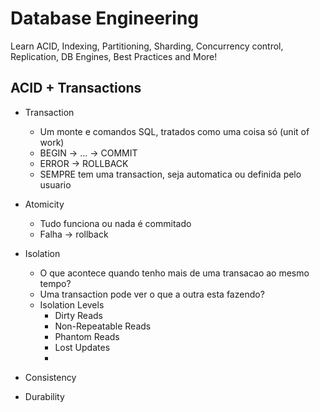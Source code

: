 # Database Engineering

Learn ACID, Indexing, Partitioning, Sharding, Concurrency control, Replication, DB Engines, Best Practices and More!

## ACID + Transactions

- Transaction
    - Um monte e comandos SQL, tratados como uma coisa só (unit of work)
    - BEGIN -> ... -> COMMIT
    - ERROR -> ROLLBACK
    - SEMPRE tem uma transaction, seja automatica ou definida pelo usuario

- Atomicity
    - Tudo funciona ou nada é commitado
    - Falha -> rollback

- Isolation
    - O que acontece quando tenho mais de uma transacao ao mesmo tempo?
    - Uma transaction pode ver o que a outra esta fazendo?
    - Isolation Levels
        - Dirty Reads
        - Non-Repeatable Reads
        - Phantom Reads
        - Lost Updates
        - 

- Consistency

- Durability





